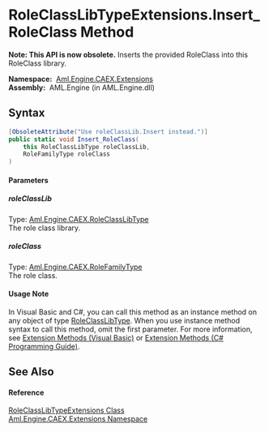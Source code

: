 RoleClassLibTypeExtensions.Insert_RoleClass Method
==================================================


**Note: This API is now obsolete.**
Inserts the provided RoleClass into this RoleClass library.

  **Namespace:**  [Aml.Engine.CAEX.Extensions][1]  
  **Assembly:**  AML.Engine (in AML.Engine.dll)

Syntax
------

```csharp
[ObsoleteAttribute("Use roleClassLib.Insert instead.")]
public static void Insert_RoleClass(
	this RoleClassLibType roleClassLib,
	RoleFamilyType roleClass
)
```

#### Parameters

##### *roleClassLib*
Type: [Aml.Engine.CAEX.RoleClassLibType][2]  
The role class library.

##### *roleClass*
Type: [Aml.Engine.CAEX.RoleFamilyType][3]  
The role class.

#### Usage Note
In Visual Basic and C#, you can call this method as an instance method on any object of type [RoleClassLibType][2]. When you use instance method syntax to call this method, omit the first parameter. For more information, see [Extension Methods (Visual Basic)][4] or [Extension Methods (C# Programming Guide)][5].

See Also
--------

#### Reference
[RoleClassLibTypeExtensions Class][6]  
[Aml.Engine.CAEX.Extensions Namespace][1]  

[1]: ../README.md
[2]: ../../Aml.Engine.CAEX/RoleClassLibType/README.md
[3]: ../../Aml.Engine.CAEX/RoleFamilyType/README.md
[4]: https://docs.microsoft.com/dotnet/visual-basic/programming-guide/language-features/procedures/extension-methods
[5]: https://docs.microsoft.com/dotnet/csharp/programming-guide/classes-and-structs/extension-methods
[6]: README.md
[7]: https://www.automationml.org
[8]: ../../icons/logoShade.png